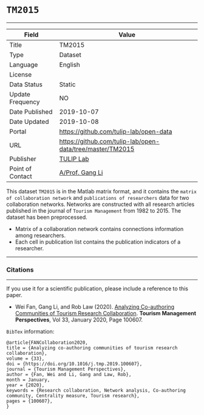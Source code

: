 # `TM2015`
---

| Field | Value |
| --- | --- |
| Title | TM2015 |
| Type | Dataset |
| Language | English  |
| License |   |
| Data Status | Static |
| Update Frequency | NO |
| Date Published | 2019-10-07  |
| Date Updated |  2019-10-08 |
| Portal | https://github.com/tulip-lab/open-data |
| URL | https://github.com/tulip-lab/open-data/tree/master/TM2015|
| Publisher |[TULIP Lab](http://www.tulip.org.au/) |
| Point of Contact |[A/Prof. Gang Li](https://github.com/tuliplab) |

This dataset `TM2015` is in the Matlab matrix format, and it contains the `matrix of collaboration network` and `publications of researchers` data for two collaboration networks. Networks are constructed with all research articles published in the journal of `Tourism Management` from 1982 to 2015. The dataset has been preprocessed.
* Matrix of a collaboration network contains connections information among researchers.
* Each cell in publication list contains the publication indicators of a researcher. 

---
### Citations
---

If you use it for a scientific publication, please include a reference to this paper. 

* Wei Fan, Gang Li, and Rob Law (2020). [Analyzing Co-authoring Communities of Tourism Research Collaboration](https://doi.org/10.1016/j.tmp.2019.100607). **Tourism Management Perspectives**, Vol 33, January 2020, Page 100607.


`BibTex` information:

    @article{FANCollaboration2020,
    title = {Analyzing co-authoring communities of tourism research collaboration},
    volume = {33},
    doi = {https://doi.org/10.1016/j.tmp.2019.100607},
    journal = {Tourism Management Perspectives},
    author = {Fan, Wei and Li, Gang and Law, Rob},
    month = January,
    year = {2020},
    keywords = {Research collaboration, Network analysis, Co-authoring community, Centrality measure, Tourism research},
    pages = {100607},
    }



